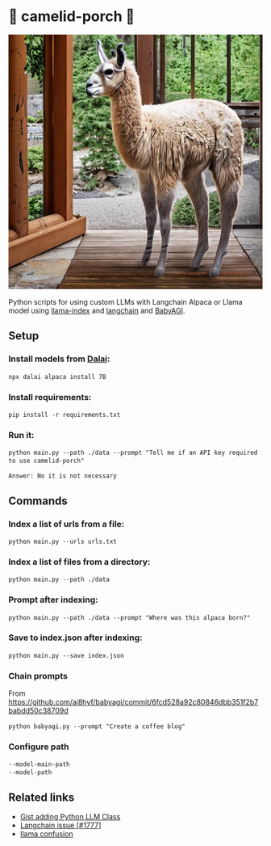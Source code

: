 # 🐪 camelid-porch 🦙 

![](./camelid.jpeg)

Python scripts for using custom LLMs with Langchain Alpaca or Llama model using [llama-index](https://github.com/jerryjliu/llama_index) and [langchain](https://github.com/hwchase17/langchain) and [BabyAGI]().

## Setup

### Install models from [Dalai](https://github.com/cocktailpeanut/dalai):

```
npx dalai alpaca install 7B
```

### Install requirements:

```
pip install -r requirements.txt
```

### Run it:
```
python main.py --path ./data --prompt "Tell me if an API key required to use camelid-porch"
```

```
Answer: No it is not necessary
```

## Commands

### Index a list of urls from a file:

```
python main.py --urls urls.txt
```

### Index a list of files from a directory:

```
python main.py --path ./data
```

### Prompt after indexing:

```
python main.py --path ./data --prompt "Where was this alpaca born?"
```

### Save to index.json after indexing:

```
python main.py --save index.json
```


### Chain prompts 
From https://github.com/ai8hyf/babyagi/commit/6fcd528a92c80846dbb351f2b7babdd50c38709d

```
python babyagi.py --prompt "Create a coffee blog"
```

### Configure path

```
--model-main-path
--model-path
```

## Related links
* [Gist adding Python LLM Class](https://gist.github.com/lukestanley/6517823485f88a40a09979c1a19561ce_)
* [Langchain issue [#1777]](https://github.com/hwchase17/langchain/issues/1777)
* [llama confusion](https://github.com/yoheinakajima/babyagi/issues/130)